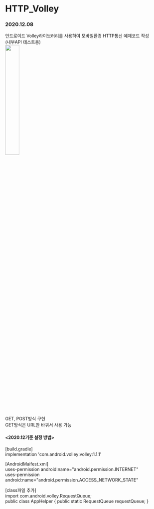 # HTTP_Volley
<h3>2020.12.08</h3>
안드로이드 Volley라이브러리를 사용하여
모바일환경 HTTP통신 예제코드 작성
<br>
(내부API 테스트용)

<br>
<img src="https://user-images.githubusercontent.com/56987664/101435272-697e0c00-394f-11eb-831a-06bc2f823c88.png" width="30%">

GET, POST방식 구현
<br>
GET방식은 URL만 바꿔서 사용 가능

<h4><2020.12기준 설정 방법></h4>
  
[build.gradle]<br>
implementation 'com.android.volley:volley:1.1.1'

[AndroidMaifest.xml]<br>
uses-permission android:name="android.permission.INTERNET" <br>
uses-permission android:name="android.permission.ACCESS_NETWORK_STATE"

[class파일 추가]<br>
import com.android.volley.RequestQueue;<br>
public class AppHelper {
    public static RequestQueue requestQueue;
}
